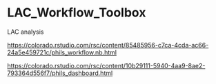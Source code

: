 # LAC_Workflow_Toolbox
LAC analysis

https://colorado.rstudio.com/rsc/content/85485956-c7ca-4cda-ac66-24a5e459721c/phils_workflow.nb.html


https://colorado.rstudio.com/rsc/content/10b29111-5940-4aa9-8ae2-793364d556f7/phils_dashboard.html
